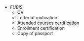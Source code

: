 
- _FUBiS_
	- CV
	- Letter of motivation
	- Attended courses certification
	- Enrollment certification
	- Copy of passport
